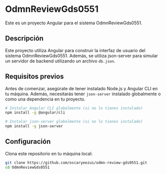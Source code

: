 # OdmnReviewGds0551

Este es un proyecto Angular para el sistema OdmnReviewGds0551.

## Descripción

Este proyecto utiliza Angular para construir la interfaz de usuario del sistema OdmnReviewGds0551. Además, se utiliza json-server para simular un servidor de backend utilizando un archivo `db.json`.

## Requisitos previos

Antes de comenzar, asegúrate de tener instalado Node.js y Angular CLI en tu máquina. Además, necesitarás tener `json-server` instalado globalmente o como una dependencia en tu proyecto.

```bash
# Instalar Angular CLI globalmente (si no lo tienes instalado)
npm install -g @angular/cli

# Instalar json-server globalmente (si no lo tienes instalado)
npm install -g json-server
```

## Configuración

Clona este repositorio en tu máquina local:

```bash
git clone https://github.com/oscaryeezus/odmn-review-gds0551.git
cd OdmnReviewGds0551
```
